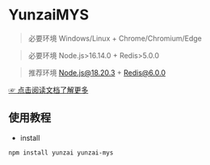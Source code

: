 # YunzaiMYS

> 必要环境 Windows/Linux + Chrome/Chromium/Edge

> 必要环境 Node.js>16.14.0 + Redis>5.0.0

> 推荐环境 Node.js@18.20.3 + Redis@6.0.0

[☞ 点击阅读文档了解更多](https://yunzai-org.github.io/docs/)

## 使用教程

- install

```sh
npm install yunzai yunzai-mys
```
